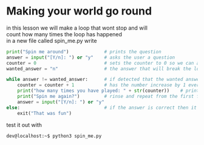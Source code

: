 # Making your world go round
in this lesson we will make a loop that wont stop and will \
count how many times the loop has happened \
in a new file called spin_me.py write 
```python
print("Spin me around")             # prints the question
answer = input("[Y/n]: ") or "y"    # asks the user a question
counter = 0                         # sets the counter to 0 so we can add on to it
wanted_answer = "n"                 # the answer that will break the loop

while answer != wanted_answer:      # if detected that the wanted answer is not picked, it will continue the loop
    counter = counter + 1           # has the number increase by 1 every cycle
    print("how many times you have played: " + str(counter))    # prints the counter number from the previus line
    print("Spin me again?")         # rinse and repeat from the first few lines
    answer = input("[Y/n]: ") or "y"
else:                               # if the answer is correct then it will exit the loop
    exit("That was fun")
```
test it out with
```bash 
dev@localhost:~$ python3 spin_me.py
```